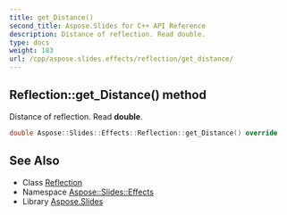 ```yaml
---
title: get_Distance()
second_title: Aspose.Slides for C++ API Reference
description: Distance of reflection. Read double.
type: docs
weight: 183
url: /cpp/aspose.slides.effects/reflection/get_distance/
---
```

## Reflection::get_Distance() method


Distance of reflection. Read **double**.

```cpp
double Aspose::Slides::Effects::Reflection::get_Distance() override
```

## See Also

* Class [Reflection](./)
* Namespace [Aspose::Slides::Effects](../)
* Library [Aspose.Slides](../../)